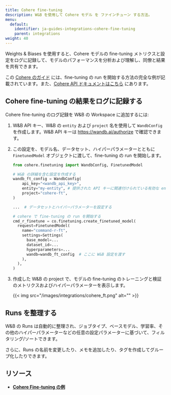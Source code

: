 ```yaml
---
title: Cohere fine-tuning
description: W&B を使用して Cohere モデル を ファインチューン する方法。
menu:
  default:
    identifier: ja-guides-integrations-cohere-fine-tuning
    parent: integrations
weight: 40
---
```


Weights & Biases を使用すると、Cohere モデルの fine-tuning メトリクスと設定をログに記録して、モデルのパフォーマンスを分析および理解し、同僚と結果を共有できます。

この [Cohere のガイド](https://docs.cohere.com/page/convfinqa-finetuning-wandb) には、fine-tuning の run を開始する方法の完全な例が記載されています。また、[Cohere API ドキュメントはこちら](https://docs.cohere.com/reference/createfinetunedmodel#request.body.settings.wandb) にあります。

## Cohere fine-tuning の結果をログに記録する

Cohere fine-tuning のログ記録を W&B の Workspace に追加するには:

1. W&B API キー、W&B の `entity` および `project` 名を使用して `WandbConfig` を作成します。W&B API キーは https://wandb.ai/authorize で確認できます。

2. この設定を、モデル名、データセット、ハイパーパラメーターとともに `FinetunedModel` オブジェクトに渡して、fine-tuning の run を開始します。

    ```python
    from cohere.finetuning import WandbConfig, FinetunedModel

    # W&B の詳細を含む設定を作成する
    wandb_ft_config = WandbConfig(
        api_key="<wandb_api_key>",
        entity="my-entity", # 提供された API キーに関連付けられている有効な entity である必要があります
        project="cohere-ft",
    )

    ...  # データセットとハイパーパラメーターを設定する

    # cohere で fine-tuning の run を開始する
    cmd_r_finetune = co.finetuning.create_finetuned_model(
      request=FinetunedModel(
        name="command-r-ft",
        settings=Settings(
          base_model=...
          dataset_id=...
          hyperparameters=...
          wandb=wandb_ft_config  # ここに W&B 設定を渡す
        ),
      ),
    )
    ```

3. 作成した W&B の project で、モデルの fine-tuning のトレーニングと検証のメトリクスおよびハイパーパラメーターを表示します。

    {{< img src="/images/integrations/cohere_ft.png" alt="" >}}

## Runs を整理する

W&B の Runs は自動的に整理され、ジョブタイプ、ベースモデル、学習率、その他のハイパーパラメーターなどの任意の設定パラメーターに基づいて、フィルタリング/ソートできます。

さらに、Runs の名前を変更したり、メモを追加したり、タグを作成してグループ化したりできます。

## リソース

*   **[Cohere Fine-tuning の例](https://github.com/cohere-ai/notebooks/blob/kkt_ft_cookbooks/notebooks/finetuning/convfinqa_finetuning_wandb.ipynb)**
